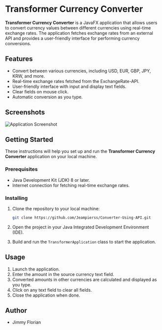 # Transformer Currency Converter

**Transformer Currency Converter** is a JavaFX application that allows users to convert currency values between different currencies using real-time exchange rates. The application fetches exchange rates from an external API and provides a user-friendly interface for performing currency conversions.

## Features

- Convert between various currencies, including USD, EUR, GBP, JPY, KRW, and more.
- Real-time exchange rates fetched from the ExchangeRate-API.
- User-friendly interface with input and display text fields.
- Clear fields on mouse click.
- Automatic conversion as you type.

## Screenshots

![Application Screenshot](https://github.com/Jampierss/Converter-Using-API/src/main/resources/images/screenshot.JPG)

## Getting Started

These instructions will help you set up and run the **Transformer Currency Converter** application on your local machine.

### Prerequisites

- Java Development Kit (JDK) 8 or later.
- Internet connection for fetching real-time exchange rates.

### Installing

1. Clone the repository to your local machine:

   ```sh
   git clone https://github.com/Jeampierss/Converter-Using-API.git
2. Open the project in your Java Integrated Development Environment (IDE).
3. Build and run the `TransformerApplication` class to start the application.

## Usage

1. Launch the application.
2. Enter the amount in the source currency text field.
3. Converted amounts in other currencies are calculated and displayed as you type.
4. Click on any text field to clear all fields.
5. Close the application when done.

## Author
- Jimmy Florian
